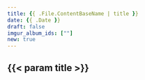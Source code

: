 ```yaml
---
title: {{ .File.ContentBaseName | title }}
date: {{ .Date }}
draft: false
imgur_album_ids: [""]
new: true
---
```


<h2 id="title">{{< param title >}}</h2>
